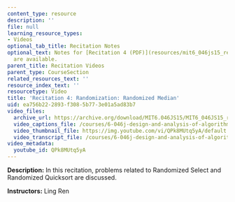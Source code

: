 ```yaml
---
content_type: resource
description: ''
file: null
learning_resource_types:
- Videos
optional_tab_title: Recitation Notes
optional_text: Notes for [Recitation 4 (PDF)](resources/mit6_046js15_recitation4)
  are available.
parent_title: Recitation Videos
parent_type: CourseSection
related_resources_text: ''
resource_index_text: ''
resourcetype: Video
title: 'Recitation 4: Randomization: Randomized Median'
uid: ea756b22-2893-f308-5b77-3e01a5ad83b7
video_files:
  archive_url: https://archive.org/download/MIT6.046JS15/MIT6_046JS15_rec04_300k.mp4
  video_captions_file: /courses/6-046j-design-and-analysis-of-algorithms-spring-2015/bbca509ba3d35bf998b4db086b83f3e9_QPk8MUtq5yA.vtt
  video_thumbnail_file: https://img.youtube.com/vi/QPk8MUtq5yA/default.jpg
  video_transcript_file: /courses/6-046j-design-and-analysis-of-algorithms-spring-2015/87c41ed92e0b3e587cf394fff42784c3_QPk8MUtq5yA.pdf
video_metadata:
  youtube_id: QPk8MUtq5yA
---
```


**Description:** In this recitation, problems related to Randomized Select and Randomized Quicksort are discussed.

**Instructors:** Ling Ren